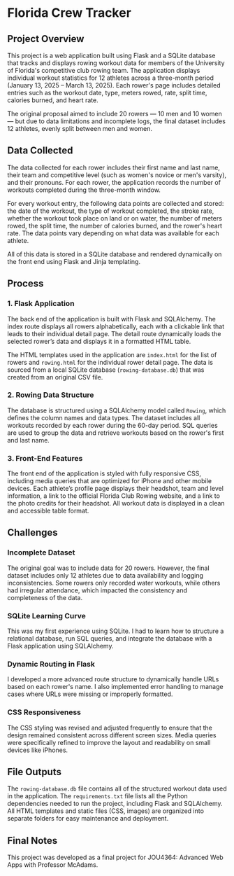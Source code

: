 # Florida Crew Tracker

## Project Overview
This project is a web application built using Flask and a SQLite database that tracks and displays rowing workout data for members of the University of Florida's competitive club rowing team. The application displays individual workout statistics for 12 athletes across a three-month period (January 13, 2025 – March 13, 2025). Each rower's page includes detailed entries such as the workout date, type, meters rowed, rate, split time, calories burned, and heart rate.

The original proposal aimed to include 20 rowers — 10 men and 10 women — but due to data limitations and incomplete logs, the final dataset includes 12 athletes, evenly split between men and women.

## Data Collected 
The data collected for each rower includes their first name and last name, their team and competitive level (such as women's novice or men's varsity), and their pronouns. For each rower, the application records the number of workouts completed during the three-month window. 

For every workout entry, the following data points are collected and stored: the date of the workout, the type of workout completed, the stroke rate, whether the workout took place on land or on water, the number of meters rowed, the split time, the number of calories burned, and the rower's heart rate. The data points vary depending on what data was available for each athlete.

All of this data is stored in a SQLite database and rendered dynamically on the front end using Flask and Jinja templating.

## Process

### 1. Flask Application
The back end of the application is built with Flask and SQLAlchemy. The index route displays all rowers alphabetically, each with a clickable link that leads to their individual detail page. The detail route dynamically loads the selected rower’s data and displays it in a formatted HTML table.

The HTML templates used in the application are `index.html` for the list of rowers and `rowing.html` for the individual rower detail page. The data is sourced from a local SQLite database (`rowing-database.db`) that was created from an original CSV file.

### 2. Rowing Data Structure
The database is structured using a SQLAlchemy model called `Rowing`, which defines the column names and data types. The dataset includes all workouts recorded by each rower during the 60-day period. SQL queries are used to group the data and retrieve workouts based on the rower's first and last name.

### 3. Front-End Features
The front end of the application is styled with fully responsive CSS, including media queries that are optimized for iPhone and other mobile devices. Each athlete’s profile page displays their headshot, team and level information, a link to the official Florida Club Rowing website, and a link to the photo credits for their headshot. All workout data is displayed in a clean and accessible table format.

## Challenges

### Incomplete Dataset
The original goal was to include data for 20 rowers. However, the final dataset includes only 12 athletes due to data availability and logging inconsistencies. Some rowers only recorded water workouts, while others had irregular attendance, which impacted the consistency and completeness of the data.

### SQLite Learning Curve
This was my first experience using SQLite. I had to learn how to structure a relational database, run SQL queries, and integrate the database with a Flask application using SQLAlchemy.

### Dynamic Routing in Flask
I developed a more advanced route structure to dynamically handle URLs based on each rower's name. I also implemented error handling to manage cases where URLs were missing or improperly formatted.

### CSS Responsiveness
The CSS styling was revised and adjusted frequently to ensure that the design remained consistent across different screen sizes. Media queries were specifically refined to improve the layout and readability on small devices like iPhones.

## File Outputs
The `rowing-database.db` file contains all of the structured workout data used in the application. The `requirements.txt` file lists all the Python dependencies needed to run the project, including Flask and SQLAlchemy. All HTML templates and static files (CSS, images) are organized into separate folders for easy maintenance and deployment.

## Final Notes
This project was developed as a final project for JOU4364: Advanced Web Apps with Professor McAdams. 



